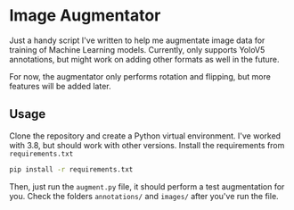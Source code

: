 # Image Augmentator
Just a handy script I've written to help me augmentate image data for training of Machine Learning models. Currently, only supports YoloV5 annotations, but might work on adding other formats as well in the future.

For now, the augmentator only performs rotation and flipping, but more features will be added later.

## Usage

Clone the repository and create a Python virtual environment. I've worked with 3.8, but should work with other versions. Install the requirements from `requirements.txt`

```bash
pip install -r requirements.txt
```

Then, just run the `augment.py` file, it should perform a test augmentation for you. Check the folders `annotations/` and `images/` after you've run the file.

